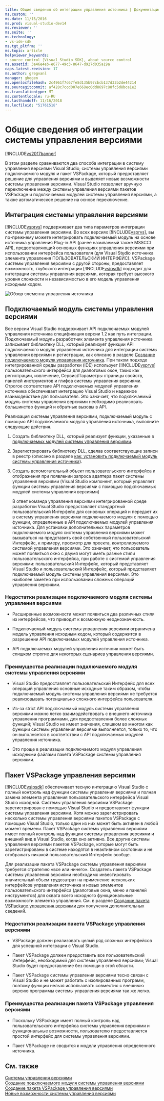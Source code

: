 ```yaml
---
title: Общие сведения об интеграции управления источника | Документация Майкрософт
ms.custom: ''
ms.date: 11/15/2016
ms.prod: visual-studio-dev14
ms.reviewer: ''
ms.suite: ''
ms.technology:
- vs-ide-sdk
ms.tgt_pltfrm: ''
ms.topic: article
helpviewer_keywords:
- source control [Visual Studio SDK], about source control
ms.assetid: 3a46e4eb-e677-49c3-8647-d927d035a19a
caps.latest.revision: 17
ms.author: gregvanl
manager: ghogen
ms.openlocfilehash: 2c4961f7c67fe8d135b97cbcb137d32b2de44214
ms.sourcegitcommit: af428c7ccd007e668ec0dd8697c88fc5d8bca1e2
ms.translationtype: MT
ms.contentlocale: ru-RU
ms.lasthandoff: 11/16/2018
ms.locfileid: "51761518"
---
```

# <a name="source-control-integration-overview"></a>Общие сведения об интеграции системы управления версиями
[!INCLUDE[vs2017banner](../../includes/vs2017banner.md)]

В этом разделе сравниваются два способа интеграции в систему управления версиями Visual Studio; системы управления версиями подключаемого модуля и пакет VSPackage, который предоставляет решение для управления версиями и выделяет новые возможности системы управления версиями. Visual Studio позволяет вручную переключение между системы управления версиями пакетов VSPackage и подключаемых модулей системы управления версиями, а также автоматическое решение на основе переключение.  
  
## <a name="source-control-integration"></a>Интеграция системы управления версиями  
 [!INCLUDE[vsprvs](../../includes/vsprvs-md.md)] поддерживает два типа параметров интеграции системы управления версиями. Во всех версиях [!INCLUDE[vsprvs](../../includes/vsprvs-md.md)], вы по-прежнему можете интегрировать подключаемый модуль на основе источника управления Plug-in API (ранее называемый также MSSCCI API), предоставляющий основных функциях управления версиями при использовании интерфейса пользователя (для Visual Studio источника элемента управления ПОЛЬЗОВАТЕЛЬСКИЙ ИНТЕРФЕЙС). VSPackage системы управления версиями с другой стороны, предоставляет возможность, глубокого интеграции [!INCLUDE[vsipsdk](../../includes/vsipsdk-md.md)] подходит для интеграции системы управления версиями, которая требует высокого уровня сложности и независимостью в его модель управления исходным кодом.  
  
 ![Обзор элемента управления источника](../../extensibility/internals/media/sourcectnrloverview.gif "SourceCtnrlOverview")  
  
## <a name="source-control-plug-in"></a>Подключаемый модуль системы управления версиями  
 Все версии Visual Studio поддерживает API подключаемых модулей управления источника спецификация версии 1.2 как путь интеграции. Подключаемый модуль разработчик элемента управления источника записывает библиотеку DLL, который реализует функции API подключаемого модуля управления источника для интеграции системы управления версиями и регистрации, как описано в разделе [Создание подключаемого модуля управления источника](../../extensibility/internals/creating-a-source-control-plug-in.md). При таком подходе интегрированной среды разработки (IDE) использует [!INCLUDE[vsprvs](../../includes/vsprvs-md.md)] пользовательского интерфейса для диалоговых окон, таких как регистрации, извлечение, Сервис/Параметры страницы свойств, панелей инструментов и глифов системы управления версиями. Строгое соответствие API подключаемых модулей управления источника обеспечивает интеграцию Visual Studio и надежное взаимодействие для пользователя. Это означает, что подключаемый модуль системы управления версиями необходимо реализовать большинство функций и обратные вызовы в API.  
  
 Реализация системы управления версиями, подключаемый модуль с помощью API подключаемого модуля управления источника, выполните следующие действия.  
  
1. Создать библиотеку DLL, который реализует функции, указанные в [подключаемых модулей системы управления версиями](../../extensibility/source-control-plug-ins.md).  
  
2. Зарегистрировать библиотеку DLL, сделав соответствующие записи в реестр (описано в разделе [как: установить подключаемый модуль системы управления источника](../../extensibility/internals/how-to-install-a-source-control-plug-in.md)).  
  
3. Создать вспомогательный объект пользовательского интерфейса и отображения при появлении запроса адаптера пакет системы управления версиями (Visual Studio компонент, который управляет функции системы управления версиями с помощью подключаемых модулей системы управления версиями)  
  
   В ответ команда управления версиями интегрированной среде разработки Visual Studio предоставляет стандартный пользовательский Интерфейс для основных операций и передает их в систему управления версиями подключаемого модуля с помощью функции, определенные в API подключаемых модулей управления источника. Для установки дополнительных параметров подключаемого модуля системы управления версиями может вызываться на представить свой собственный пользовательский Интерфейс, к примеру, просмотр для проекта, контролируемого системой управления версиями. Это означает, что пользователь может появиться окно с двумя могут иметь разные стили пользовательского интерфейса, при работе с системой управления версиями: пользовательский Интерфейс, который представляет Visual Studio и пользовательский Интерфейс, который представляет подключаемый модуль системы управления версиями. Это наиболее заметно при использовании сложных операций управления версиями.  
  
### <a name="drawbacks-to-implementing-a-source-control-plug-in"></a>Недостатки реализации подключаемого модуля системы управления версиями  
  
-   Расширенные возможности может появиться два различных стиля из интерфейсов, что приводит к возможную неоднозначность.  
  
-   Подключаемый модуль системы управления версиями ограничена модель управления исходным кодом, который содержится в разрешении API подключаемых модулей управления источника.  
  
-   API подключаемых модулей управления источник может быть слишком строгие для некоторых сценариев управления версиями.  
  
### <a name="advantages-to-implementing-a-source-control-plug-in"></a>Преимущества реализации подключаемого модуля системы управления версиями  
  
-   Visual Studio предоставляет пользовательский Интерфейс для всех операций управления основные исходные таким образом, чтобы подключаемый модуль системы управления версиями не требуется реализовывать потенциально сложного интерфейса пользователя.  
  
-   Из-за strict API подключаемый модуль системы управления версиями можно легко взаимодействовать с внешнего источника управления программами, для предоставления более сложных функций; Visual Studio не имеет значения, слишком во многом как функции системы управления версиями выполняется, только то, что он выполняется в соответствии с API подключаемых модулей управления источника.  
  
-   Это проще в реализации подключаемого модуля управления исходными файлами пакета VSPackage системы управления версиями.  
  
## <a name="source-control-vspackage"></a>Пакет VSPackage управления версиями  
 [!INCLUDE[vsipsdk](../../includes/vsipsdk-md.md)] обеспечивает тесную интеграцию Visual Studio с полный контроль над функции системы управления версиями и полная замена элемента управления пользовательского интерфейса Visual Studio исходной. Системы управления версиями VSPackage зарегистрирован с помощью Visual Studio и предоставляет функции системы управления версиями. Хотя можно зарегистрировать несколько системы управления версиями пакетов VSPackage с помощью Visual Studio, только один из них может быть активен в любой момент времени. Пакет VSPackage системы управления версиями имеет полный контроль над функции системы управления версиями и внешний вид в Visual Studio, когда оно активно. Все другие системы управления версиями пакетов VSPackage, которые могут быть зарегистрированы в системе находятся в неактивном состоянии и не отображать никакой пользовательский Интерфейс вообще.  
  
 Для реализации пакета VSPackage системы управления версиями требуется стратегию «все или ничего». Создатель пакета VSPackage системы управления версиями необходимо инвестировать значительный объем трудозатрат на применение нескольких интерфейсов управления источника и новых элементов пользовательского интерфейса (диалоговые окна, меню и панелей инструментов) для охвата всего исходного функциональные возможности элемента управления. См. в разделе [Создание пакета VSPackage управления версиями](../../extensibility/internals/creating-a-source-control-vspackage.md) для получения дополнительных сведений.  
  
### <a name="drawbacks-to-implementing-a-source-control-vspackage"></a>Недостатки реализации пакета VSPackage управления версиями  
  
-   VSPackage должен реализовать целый ряд сложных интерфейсов для успешной интеграции с Visual Studio.  
  
-   Пакет VSPackage должен предоставить все пользовательский Интерфейс, необходимый для системы управления версиями; Visual Studio будет предоставление без помощи в этой области.  
  
-   Пакет VSPackage системы управления версиями тесно связан с Visual Studio и не может работать с изолированных программ, поэтому функции нельзя использовать совместно с внешнюю версию программы системы управления версиями так же легко.  
  
### <a name="advantages-to-implementing-a-source-control-vspackage"></a>Преимущества реализации пакета VSPackage управления версиями  
  
-   Поскольку VSPackage имеет полный контроль над пользовательского интерфейса системы управления версиями и функциональные возможности, пользователю предоставляется простой интерфейс для системы управления версиями.  
  
-   Пакет VSPackage не сводится к модели управления определенного источника.  
  
## <a name="see-also"></a>См. также  
 [Системы управления версиями](../../extensibility/internals/source-control.md)   
 [Создание подключаемого модуля системы управления версиями](../../extensibility/internals/creating-a-source-control-plug-in.md)   
 [Создание пакета VSPackage управления версиями](../../extensibility/internals/creating-a-source-control-vspackage.md)   
 [Новые возможности системы управления версиями](../../extensibility/internals/what-s-new-in-source-control.md)

